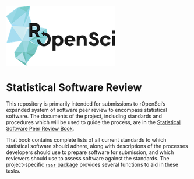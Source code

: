 <!-- README.md is generated from README.Rmd. Please edit that file -->

![](icon_lettering_color.png)

# Statistical Software Review

This repository is primarily intended for submissions to rOpenSci’s
expanded system of software peer review to encompass statistical
software. The documents of the project, including standards and
procedures which will be used to guide the process, are in the
[Statistical Software Peer Review
Book](https://ropenscilabs.github.io/statistical-software-review-book/index.html).

That book contains complete lists of all current standards to which
statistical software should adhere, along with descriptions of the
processes developers should use to prepare software for submission, and
which reviewers should use to assess software against the standards. The
project-specific [`rssr` package](https://github.com/ropenscilabs/rssr)
provides several functions to aid in these tasks.
